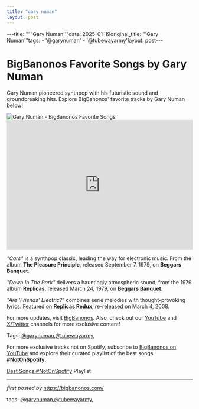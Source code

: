 ```yaml
---
title: "gary numan"
layout: post
---
```

---title: "' 'Gary Numan''"date: 2025-01-19original_title: "'Gary Numan'"tags:  - '[@garynuman](/tags/garynuman/)'  - '[@tubewayarmy](/tags/tubewayarmy/)'layout: post---<!-- Title of the Post --><h1 >BigBanonos Favorite Songs by Gary Numan</h1> <!-- Introductory Text --><p >Gary Numan pioneered synthpop with his futuristic sound and groundbreaking hits. Explore BigBanonos' favorite tracks by Gary Numan below!</p> <!-- Featured Image --><div > <img src="https://i.scdn.co/image/ab67616d0000b27318dd9efbcff047c869f2082d" alt="Gary Numan - BigBanonos Favorite Songs" /></div> <!-- Spotify Embed --><div > <iframe src="https://open.spotify.com/embed/playlist/12OENAnHbAQRm74TKqmzGr?utm_source=generator" width="100%" height="352" frameborder="0" allowfullscreen="" allow="autoplay; clipboard-write; encrypted-media; fullscreen; picture-in-picture" loading="lazy"></iframe></div> <!-- Song Information --><div > <p><em>"Cars"</em> is a synthpop classic, leading the way for electronic music. From the album <strong>The Pleasure Principle</strong>, released September 7, 1979, on <strong>Beggars Banquet</strong>.</p> <p><em>"Down In The Park"</em> delivers a hauntingly atmospheric sound, from the 1979 album <strong>Replicas</strong>, released March 24, 1979, on <strong>Beggars Banquet</strong>.</p> <p><em>"Are 'Friends' Electric?"</em> combines eerie melodies with thought-provoking lyrics. Featured on <strong>Replicas Redux</strong>, re-released on March 4, 2008.</p></div> <!-- Footer Links --><div > <p>For more updates, visit <a href="https://bigbanonos.com/" target="_blank">BigBanonos</a>. Also, check out our <a href="https://www.youtube.com/[@BigBanonos](/tags/BigBanonos/)" target="_blank">YouTube</a> and <a href="https://x.com/bigbanonos" target="_blank">X/Twitter</a> channels for more exclusive content!</p></div> <!-- Tags --><p >Tags: [@garynuman](/tags/garynuman/),[@tubewayarmy](/tags/tubewayarmy/),</p><!--Subscribe and Playlist Links--><div>    <p>For more exclusive tracks not on Spotify, subscribe to <a href="https://www.youtube.com/[@BigBanonos](/tags/BigBanonos/)" target="_blank">BigBanonos on YouTube</a> and explore their curated playlist of the best songs <strong>[#NotOnSpotify](/tags/NotOnSpotify/)</strong>.</p>    <p><a href="https://www.youtube.com/playlist?list=PLtuNtuTatqI0kFahUCbtbfenC_ET5O_tr" target="_blank">Best Songs [#NotOnSpotify](/tags/NotOnSpotify/) Playlist<br /></a></p></div><hr /><p><em>first posted by</em> <a href="https://bigbanonos.com/" rel="noopener" target="_new">https://bigbanonos.com/</a></p><p>tags: [@garynuman](/tags/garynuman/),[@tubewayarmy](/tags/tubewayarmy/),</p>